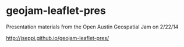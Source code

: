 geojam-leaflet-pres
===================

Presentation materials from the Open Austin Geospatial Jam on 2/22/14

http://jseppi.github.io/geojam-leaflet-pres/
